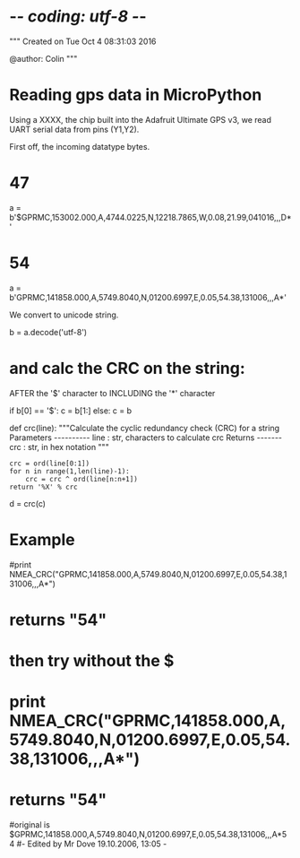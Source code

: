 # -*- coding: utf-8 -*-
"""
Created on Tue Oct  4 08:31:03 2016

@author: Colin
"""
# Reading gps data in MicroPython

Using a XXXX, the chip built into the Adafruit Ultimate GPS v3, we read UART serial data from pins (Y1,Y2).

First off, the incoming datatype bytes.
# 47
a = b'$GPRMC,153002.000,A,4744.0225,N,12218.7865,W,0.08,21.99,041016,,,D*'

# 54
a = b'GPRMC,141858.000,A,5749.8040,N,01200.6997,E,0.05,54.38,131006,,,A*'

We convert to unicode string.

b = a.decode('utf-8')

# and calc the CRC on the string:
AFTER the '$' character
to
INCLUDING the '*' character

if b[0] == '$':
    c = b[1:]
else:
    c = b


def crc(line):
    """Calculate the cyclic redundancy check (CRC) for a string
    Parameters
    ----------
    line : str, characters to calculate crc
    Returns
    -------
    crc : str, in hex notation
    """

    crc = ord(line[0:1])
    for n in range(1,len(line)-1):
        crc = crc ^ ord(line[n:n+1])
    return '%X' % crc


d = crc(c)


# Example
#print NMEA_CRC("GPRMC,141858.000,A,5749.8040,N,01200.6997,E,0.05,54.38,131006,,,A*")
# returns "54"
# then try without the $
# print NMEA_CRC("GPRMC,141858.000,A,5749.8040,N,01200.6997,E,0.05,54.38,131006,,,A*")
# returns "54"
#original is $GPRMC,141858.000,A,5749.8040,N,01200.6997,E,0.05,54.38,131006,,,A*54
#- Edited by Mr Dove 19.10.2006, 13:05 -